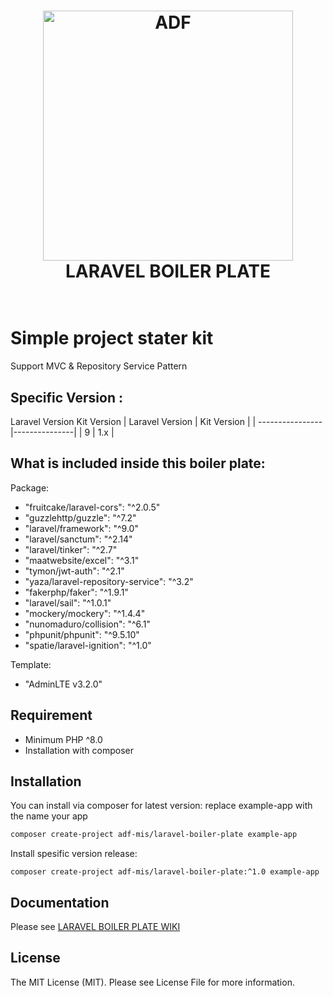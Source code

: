 <h1 align="center">
  <a href="https://adisdimensionfootwear.id"><img src="https://adisdimensionfootwear.id/wp-content/uploads/2015/10/ADF-Logo-putih-v3.png" alt="ADF" width="400"></a>
  <br>
  LARAVEL BOILER PLATE
  <br>
  <br>
</h1>

# Simple project stater kit
Support MVC & Repository Service Pattern

## Specific Version :
Laravel Version	Kit Version
| Laravel Version | Kit Version   |
| ----------------|---------------|
|        9        |    1.x        |

## What is included inside this boiler plate:
Package:
- "fruitcake/laravel-cors": "^2.0.5"
- "guzzlehttp/guzzle": "^7.2"
- "laravel/framework": "^9.0"
- "laravel/sanctum": "^2.14"
- "laravel/tinker": "^2.7"
- "maatwebsite/excel": "^3.1"
- "tymon/jwt-auth": "^2.1"
- "yaza/laravel-repository-service": "^3.2"
- "fakerphp/faker": "^1.9.1"
- "laravel/sail": "^1.0.1"
- "mockery/mockery": "^1.4.4"
- "nunomaduro/collision": "^6.1"
- "phpunit/phpunit": "^9.5.10"
- "spatie/laravel-ignition": "^1.0"

Template:
- "AdminLTE v3.2.0"

## Requirement
- Minimum PHP ^8.0
- Installation with composer

## Installation
You can install via composer for latest version:
replace example-app with the name your app
```bash
composer create-project adf-mis/laravel-boiler-plate example-app
```

Install spesific version release:
```
composer create-project adf-mis/laravel-boiler-plate:^1.0 example-app
```

## Documentation
Please see [LARAVEL BOILER PLATE WIKI](https://github.com/ADF-MIS/LARAVEL-BOILER-PLATE/wiki)

## License
The MIT License (MIT). Please see License File for more information.
